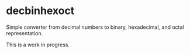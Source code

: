 # decbinhexoct

Simple converter from decimal numbers to binary, hexadecimal, and octal representation.

This is a work in progress.
